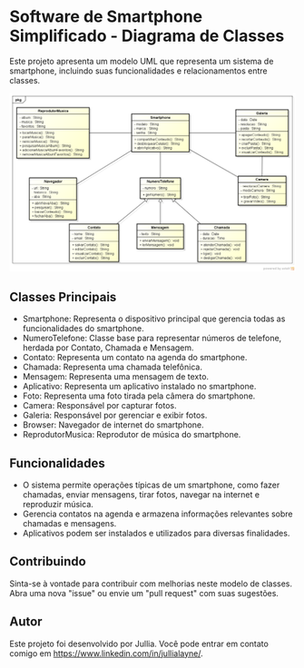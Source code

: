 # Software de Smartphone Simplificado - Diagrama de Classes

Este projeto apresenta um modelo UML que representa um sistema de smartphone, incluindo suas funcionalidades e relacionamentos entre classes.

![Diagrama de Classes do Smartphone](images/smartphone.png)

## Classes Principais

- Smartphone: Representa o dispositivo principal que gerencia todas as funcionalidades do smartphone.
- NumeroTelefone: Classe base para representar números de telefone, herdada por Contato, Chamada e Mensagem.
- Contato: Representa um contato na agenda do smartphone.
- Chamada: Representa uma chamada telefônica.
- Mensagem: Representa uma mensagem de texto.
- Aplicativo: Representa um aplicativo instalado no smartphone.
- Foto: Representa uma foto tirada pela câmera do smartphone.
- Camera: Responsável por capturar fotos.
- Galeria: Responsável por gerenciar e exibir fotos.
- Browser: Navegador de internet do smartphone.
- ReprodutorMusica: Reprodutor de música do smartphone.

## Funcionalidades

- O sistema permite operações típicas de um smartphone, como fazer chamadas, enviar mensagens, tirar fotos, navegar na internet e reproduzir música.
- Gerencia contatos na agenda e armazena informações relevantes sobre chamadas e mensagens.
- Aplicativos podem ser instalados e utilizados para diversas finalidades.

## Contribuindo

Sinta-se à vontade para contribuir com melhorias neste modelo de classes. Abra uma nova "issue" ou envie um "pull request" com suas sugestões.

## Autor

Este projeto foi desenvolvido por Jullia. Você pode entrar em contato comigo em https://www.linkedin.com/in/jullialayne/.



